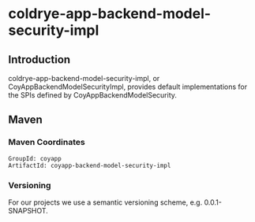 # coldrye-app-backend-model-security-impl

## Introduction

coldrye-app-backend-model-security-impl, or CoyAppBackendModelSecurityImpl,
provides default implementations for the SPIs defined by CoyAppBackendModelSecurity.


## Maven

### Maven Coordinates

```
GroupId: coyapp
ArtifactId: coyapp-backend-model-security-impl
```

### Versioning

For our projects we use a semantic versioning scheme, e.g. 0.0.1-SNAPSHOT.
